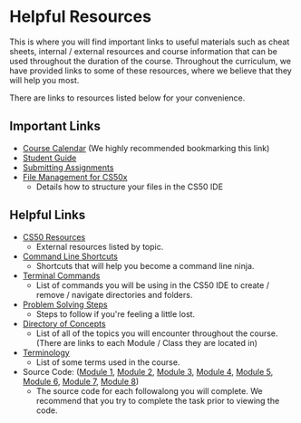 # Helpful Resources

This is where you will find important links to useful materials such as cheat sheets, internal / external resources and course information that can be used throughout the duration of the course. Throughout the curriculum, we have provided links to some of these resources, where we believe that they will help you most. 

There are links to resources listed below for your convenience.  

## Important Links
 
* [Course Calendar](../calendar) (We highly recommended bookmarking this link)
* <a href="https://docs.google.com/document/d/19HIMxU_RtVV0PcGpuL71KmAoQh-KTgyPGpWWLcmwo58/edit?usp=sharing" target="_blank" alt="Student Guide">Student Guide</a> 
* [Submitting Assignments](course-resources/submitting-assignments.html)
* [File Management for CS50x](CS50-IDE/file-management-resource.html)
  * Details how to structure your files in the CS50 IDE

## Helpful Links

* [CS50 Resources](Supplementary-Resources/cs50-resources.html)
  * External resources listed by topic.
* [Command Line Shortcuts](Supplementary-Resources/command-line-shortcuts.html)
  * Shortcuts that will help you become a command line ninja.
* [Terminal Commands](Supplementary-Resources/terminal-commands.html)
  * List of commands you will be using in the CS50 IDE to create / remove / navigate directories and folders.
* [Problem Solving Steps](course-resources/problem-solving-steps.html)
  * Steps to follow if you're feeling a little lost.
* [Directory of Concepts](course-resources/directory-of-concepts.html)
  * List of all of the topics you will encounter throughout the course. (There are links to each Module / Class they are located in)
* [Terminology](course-resources/terminology.html)
  * List of some terms used in the course.
* Source Code: ([Module 1](source-code/m1-source-code.html), [Module 2](source-code/m2-source-code.html), [Module 3](source-code/m3-source-code.html), [Module 4](source-code/m4-source-code.html), [Module 5](source-code/m5-source-code.html), [Module 6](source-code/m6-source-code.html), [Module 7](source-code/m7-source-code.html), [Module 8](source-code/m8-source-code.html))
  * The source code for each followalong you will complete.  We recommend that you try to complete the task prior to viewing the code.


